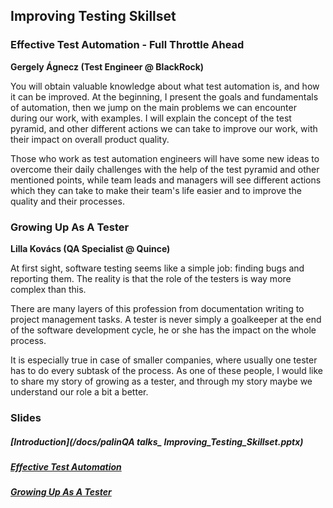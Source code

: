 ## Improving Testing Skillset

### Effective Test Automation - Full Throttle Ahead
__Gergely Ágnecz (Test Engineer @ BlackRock)__

You will obtain valuable knowledge about what test automation is, and how it can be improved. At the beginning, I present the goals and fundamentals of automation, then we jump on the main problems we can encounter during our work, with examples. I will explain the concept of the test pyramid, and other different actions we can take to improve our work, with their impact on overall product quality.

Those who work as test automation engineers will have some new ideas to overcome their daily challenges with the help of the test pyramid and other mentioned points, while team leads and managers will see different actions which they can take to make their team's life easier and to improve the quality and their processes.

### Growing Up As A Tester
__Lilla Kovács (QA Specialist @ Quince)__

At first sight, software testing seems like a simple job: finding bugs and reporting them. The reality is that the role of the testers is way more complex than this.

There are many layers of this profession from documentation writing to project management tasks. A tester is never simply a goalkeeper at the end of the software development cycle, he or she has the impact on the whole process.

It is especially true in case of smaller companies, where usually one tester has to do every subtask of the process. As one of these people, I would like to share my story of growing as a tester, and through my story maybe we understand our role a bit a better.

### Slides
##### [Introduction](/docs/palinQA talks_ Improving_Testing_Skillset.pptx)
##### [Effective Test Automation](/docs/palinQA-EffectiveTestAutomation.pptx)
##### [Growing Up As A Tester](/docs/Growing-up-as-a-tester-LillaKovács.pptx)
